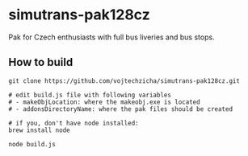 # simutrans-pak128cz
Pak for Czech enthusiasts with full bus liveries and bus stops.

## How to build

```
git clone https://github.com/vojtechzicha/simutrans-pak128cz.git

# edit build.js file with following variables
# - makeObjLocation: where the makeobj.exe is located
# - addonsDirectoryName: where the pak files should be created

# if you, don't have node installed:
brew install node

node build.js
```
